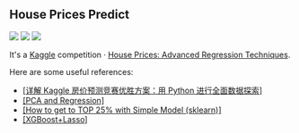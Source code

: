 ## House Prices Predict
![](https://img.shields.io/badge/Python-3.6.1-brightgreen.svg) ![](https://img.shields.io/badge/sklearn-0.18.2-yellowgreen.svg) ![](https://img.shields.io/badge/xgboost-0.6-yellowgreen.svg)

It's a [Kaggle](https://www.kaggle.com/) competition · [House Prices: Advanced Regression Techniques](https://www.kaggle.com/c/house-prices-advanced-regression-techniques). 

Here are some useful references: 
- [[详解 Kaggle 房价预测竞赛优胜方案：用 Python 进行全面数据探索]](https://www.leiphone.com/news/201704/Py7Mu3TwRF97pWc7.html)
- [[PCA and Regression]](https://www.kaggle.com/miguelangelnieto/pca-and-regression)
- [[How to get to TOP 25% with Simple Model (sklearn)]](https://www.kaggle.com/neviadomski/how-to-get-to-top-25-with-simple-model-sklearn)
- [[XGBoost+Lasso]](https://www.kaggle.com/humananalog/xgboost-lasso/code/code)
